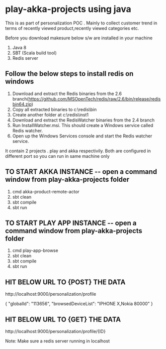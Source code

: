# play-akka-projects using java

This is as part of personalization POC . Mainly to collect customer trend in terms of recently viewed product,recently viewed categories etc.

Before you download makesure below s/w are installed in your machine

1) Java 8
2) SBT (Scala build tool)
3) Redis server 

Follow the below steps to install redis on windows
--------------------------------------------------------------
1.	Download and extract the Redis binaries from the 2.6  branch(https://github.com/MSOpenTech/redis/raw/2.6/bin/release/redisbin64.zip)
2.	Copy all extracted binaries to c:\redis\bin
3.	Create another folder at c:\redis\inst1
4.	Download and extract the RedisWatcher binaries from the 2.4 branch
5.	Run InstallWatcher.msi. This should create a Windows service called Redis watcher.
6.	Open up the Windows Services console and start the Redis watcher service. 


It contain 2 projects . play and akka respectivily. Both are configured in different port so you can run in same machine only

TO START AKKA INSTANCE -- open a command window from play-akka-projects folder
-------------
1) cmd  akka-product-remote-actor
2) sbt clean
3) sbt compile
4) sbt run

TO START PLAY APP INSTANCE -- open a command window from play-akka-projects folder
-------------
1) cmd  play-app-browse
2) sbt clean
3) sbt compile
4) sbt run

HIT BELOW URL TO {POST} THE DATA
--------------------------------------------
http://localhost:9000/personalization/profile

{
   "globalId": "113656",
   "browsedDeviceList": "IPHONE X,Nokia 80000"
}

HIT BELOW URL TO {GET} THE DATA
--------------------------------------------
http://localhost:9000/personalization/profile/{ID}

Note: Make sure a redis server running in localhost 
